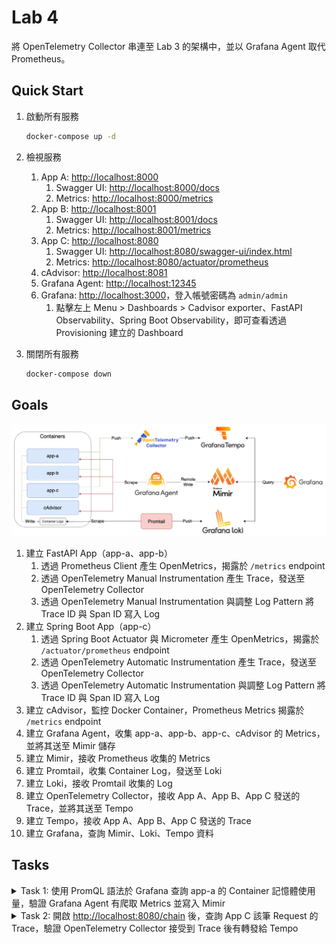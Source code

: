 # Lab 4

將 OpenTelemetry Collector 串連至 Lab 3 的架構中，並以 Grafana Agent 取代 Prometheus。

## Quick Start

1. 啟動所有服務

    ```bash
    docker-compose up -d
    ```

2. 檢視服務
   1. App A: [http://localhost:8000](http://localhost:8000)
      1. Swagger UI: [http://localhost:8000/docs](http://localhost:8000/docs)
      2. Metrics: [http://localhost:8000/metrics](http://localhost:8000/metrics)
   2. App B: [http://localhost:8001](http://localhost:8001)
      1. Swagger UI: [http://localhost:8001/docs](http://localhost:8001/docs)
      2. Metrics: [http://localhost:8001/metrics](http://localhost:8001/metrics)
   3. App C: [http://localhost:8080](http://localhost:8082)
      1. Swagger UI: [http://localhost:8080/swagger-ui/index.html](http://localhost:8080/swagger-ui/index.html)
      2. Metrics: [http://localhost:8080/actuator/prometheus](http://localhost:8080/actuator/prometheus)
   4. cAdvisor: [http://localhost:8081](http://localhost:8081)
   5. Grafana Agent: [http://localhost:12345](http://localhost:12345)
   6. Grafana: [http://localhost:3000](http://localhost:3000)，登入帳號密碼為 `admin/admin`
      1. 點擊左上 Menu > Dashboards > Cadvisor exporter、FastAPI Observability、Spring Boot Observability，即可查看透過 Provisioning 建立的 Dashboard
3. 關閉所有服務

    ```bash
    docker-compose down
    ```

## Goals

![Lab Architecture](./img/lab-4-arch.png)

1. 建立 FastAPI App（app-a、app-b）
   1. 透過 Prometheus Client 產生 OpenMetrics，揭露於 `/metrics` endpoint
   2. 透過 OpenTelemetry Manual Instrumentation 產生 Trace，發送至 OpenTelemetry Collector
   3. 透過 OpenTelemetry Manual Instrumentation 與調整 Log Pattern 將 Trace ID 與 Span ID 寫入 Log
2. 建立 Spring Boot App（app-c）
   1. 透過 Spring Boot Actuator 與 Micrometer 產生 OpenMetrics，揭露於 `/actuator/prometheus` endpoint
   2. 透過 OpenTelemetry Automatic Instrumentation 產生 Trace，發送至 OpenTelemetry Collector
   3. 透過 OpenTelemetry Automatic Instrumentation 與調整 Log Pattern 將 Trace ID 與 Span ID 寫入 Log
3. 建立 cAdvisor，監控 Docker Container，Prometheus Metrics 揭露於 `/metrics` endpoint
4. 建立 Grafana Agent，收集 app-a、app-b、app-c、cAdvisor 的 Metrics，並將其送至 Mimir 儲存
5. 建立 Mimir，接收 Prometheus 收集的 Metrics
6. 建立 Promtail，收集 Container Log，發送至 Loki
7. 建立 Loki，接收 Promtail 收集的 Log
8. 建立 OpenTelemetry Collector，接收 App A、App B、App C 發送的 Trace，並將其送至 Tempo
9. 建立 Tempo，接收 App A、App B、App C 發送的 Trace
10. 建立 Grafana，查詢 Mimir、Loki、Tempo 資料

## Tasks

<details><summary>Task 1: 使用 PromQL 語法於 Grafana 查詢 app-a 的 Container 記憶體使用量，驗證 Grafana Agent 有爬取 Metrics 並寫入 Mimir</summary>

1. 開啟 Grafana UI，點擊左上選單後進入 `Explore` 頁籤，左上下拉選單選擇 `Prometheus` 後輸入以下查詢語法

    ```promql
    container_memory_usage_bytes{name="app-a"}
    ```

    <img src="./img/task-1.png" />

</details>

<details><summary>Task 2: 開啟 <a href="http://localhost:8080/chain" target="_blank">http://localhost:8080/chain</a> 後，查詢 App C 該筆 Request 的 Trace，驗證 OpenTelemetry Collector 接受到 Trace 後有轉發給 Tempo</summary>

1. 開啟 Grafana UI，點擊左上選單後進入 `Explore` 頁籤
2. 左上下拉選單選擇 `Tempo`，Query Type 選擇 `Search`，`Resource Service Name` 選擇 `app-c`，`Span Name` 選擇 `GET /chain` 後點擊 `Run Query`

<img src="./img/task-2-query.png" />

<img src="./img/task-2-trace.png" />

</details>
